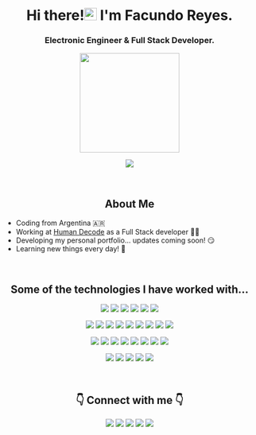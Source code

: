 

<h1 align="center"> Hi there!<img src="https://media.giphy.com/media/hvRJCLFzcasrR4ia7z/giphy.gif" width="25px"> I'm Facundo Reyes. </h1>
<h3 align="center"> Electronic Engineer & Full Stack Developer. </h3>
<p align="center"><img width="200" src="https://user-images.githubusercontent.com/60470996/142437903-550262fe-2292-4703-b66f-65ac61f5ce03.png" /></p>
<p align="center"><a href="https://facundoreyes.dev" target="_blank"><img src="https://img.shields.io/badge/Personal_Site-WIP-orange?style=flat-square" /></a></p>

<br />
<h2 align="center"> About Me </h2>
<p align="center">
<ul>
  <li> Coding from Argentina 🇦🇷 </li>
  <li> Working at <a href="https://humandecode.com/">Human Decode</a> as a Full Stack developer 👨‍💻</li>
  <li> Developing my personal portfolio... updates coming soon! 😏 </li>
  <li> Learning new things every day! 🎯</li>
</ul>
</p>

<br />
<h2 align="center">Some of the technologies I have worked with...</h2>
<p align="center">
  <img src="https://img.shields.io/badge/c++-%2300599C.svg?style=for-the-badge&logo=c%2B%2B&logoColor=white" />
  <img src="https://img.shields.io/badge/html5-%23E34F26.svg?style=for-the-badge&logo=html5&logoColor=white" />
  <img src="https://img.shields.io/badge/css3-%231572B6.svg?style=for-the-badge&logo=css3&logoColor=white" />  
  <img src="https://img.shields.io/badge/javascript-%23323330.svg?style=for-the-badge&logo=javascript&logoColor=%23F7DF1E" />
  <!-- <img src="https://img.shields.io/badge/typescript-%23007ACC.svg?style=for-the-badge&logo=typescript&logoColor=white" /> -->
  <img src="https://img.shields.io/badge/ruby-%23CC342D.svg?style=for-the-badge&logo=ruby&logoColor=white" />
  <img src="https://img.shields.io/badge/python-3670A0?style=for-the-badge&logo=python&logoColor=ffdd54" />
</p>

<p align="center">
  <img src="https://img.shields.io/badge/react-%2320232a.svg?style=for-the-badge&logo=react&logoColor=%2361DAFB" />
  <img src="https://img.shields.io/badge/node.js-%2343853D.svg?&style=for-the-badge&logo=node-dot-js&logoColor=white"/>
  <img src="https://img.shields.io/badge/express.js-%23404d59.svg?style=for-the-badge&logo=express&logoColor=%2361DAFB" />
  <img src="https://img.shields.io/badge/Next-black?style=for-the-badge&logo=next.js&logoColor=white" />
  <img src="https://img.shields.io/badge/SASS-hotpink.svg?style=for-the-badge&logo=SASS&logoColor=white" />
  <img src="https://img.shields.io/badge/tailwindcss-%2338B2AC.svg?style=for-the-badge&logo=tailwind-css&logoColor=white" />
  <img src="https://img.shields.io/badge/Material UI-%23447FC5.svg?&style=for-the-badge&logo=material-ui&logoColor=white"/>
  <img src="https://img.shields.io/badge/Bootstrap-%23563D7C.svg?&style=for-the-badge&logo=bootstrap&logoColor=white"/>
  <img src="https://img.shields.io/badge/-jest-%23C21325?style=for-the-badge&logo=jest&logoColor=white" />
</p>

<p align="center">
  <img src="https://img.shields.io/badge/AWS-%23FF9900.svg?style=for-the-badge&logo=amazon-aws&logoColor=white" />
  <img src="https://img.shields.io/badge/heroku-%23430098.svg?style=for-the-badge&logo=heroku&logoColor=white" />
  <img src="https://img.shields.io/badge/vercel-%23000000.svg?style=for-the-badge&logo=vercel&logoColor=white" />
  <img src="https://img.shields.io/badge/nginx-%23009639.svg?style=for-the-badge&logo=nginx&logoColor=white" />
  <img src="https://img.shields.io/badge/postgres-%23316192.svg?style=for-the-badge&logo=postgresql&logoColor=white" />
  <img src="https://img.shields.io/badge/MongoDB-%2347A248.svg?&style=for-the-badge&logo=mongodb&logoColor=white"/>
  <img src="https://img.shields.io/badge/Prisma-3982CE?style=for-the-badge&logo=Prisma&logoColor=white" />
  <img src="https://img.shields.io/badge/Contentful-%23F05A65.svg?&style=for-the-badge&logo=Contentful&logoColor=white"/>
</p>


<p align="center">
  <img src="https://img.shields.io/badge/opencv-%23white.svg?style=for-the-badge&logo=opencv&logoColor=white" />
  <img src="https://img.shields.io/badge/Qt-%23217346.svg?style=for-the-badge&logo=Qt&logoColor=white" />
  <img src="https://img.shields.io/badge/Linux-FCC624?style=for-the-badge&logo=linux&logoColor=black" />
  <img src="https://img.shields.io/badge/-RaspberryPi-C51A4A?style=for-the-badge&logo=Raspberry-Pi" />
  <img src="https://img.shields.io/badge/-Arduino-00979D?style=for-the-badge&logo=Arduino&logoColor=white" />
</p>







<!-- <p align="center"><img src="https://github-readme-stats.vercel.app/api?username=facureyes&count_private=true&include_all_commits=true&theme=radical" /> </p> -->

<br />
<h2 align="center"> 👇 Connect with me 👇 </h2>
<p align="center">
  <a href="https://facundoreyes.dev"><img src="https://img.shields.io/badge/Personal.Web-%230A0A0A.svg?&style=for-the-badge&logo=dev-dot-to&logoColor=white"/></a>
  <a href="https://www.instagram.com/facareyes/"><img src="https://img.shields.io/badge/facareyes-%23E4405F.svg?style=for-the-badge&logo=Instagram&logoColor=white" /></a>
  <a href="mailto:facundotomasreyes@gmail.com"><img src="https://img.shields.io/badge/Gmail-D14836?style=for-the-badge&logo=gmail&logoColor=white" /></a>
  <a href="https://twitter.com/facareyes"><img src="https://img.shields.io/badge/facureyes-%231DA1F2.svg?style=for-the-badge&logo=Twitter&logoColor=white" /></a>
  <a href="https://www.linkedin.com/in/facundoreyes/"><img src="https://img.shields.io/badge/linkedin-%230077B5.svg?style=for-the-badge&logo=linkedin&logoColor=white" /></a>
</p>
